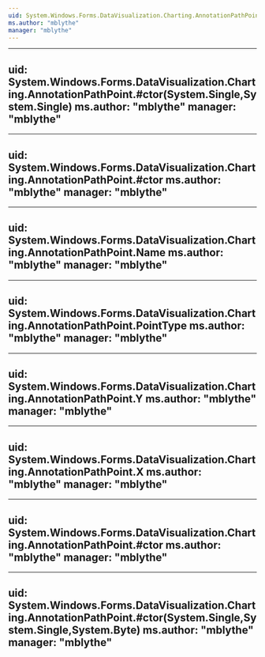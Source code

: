 ```yaml
---
uid: System.Windows.Forms.DataVisualization.Charting.AnnotationPathPoint
ms.author: "mblythe"
manager: "mblythe"
---
```


---
uid: System.Windows.Forms.DataVisualization.Charting.AnnotationPathPoint.#ctor(System.Single,System.Single)
ms.author: "mblythe"
manager: "mblythe"
---

---
uid: System.Windows.Forms.DataVisualization.Charting.AnnotationPathPoint.#ctor
ms.author: "mblythe"
manager: "mblythe"
---

---
uid: System.Windows.Forms.DataVisualization.Charting.AnnotationPathPoint.Name
ms.author: "mblythe"
manager: "mblythe"
---

---
uid: System.Windows.Forms.DataVisualization.Charting.AnnotationPathPoint.PointType
ms.author: "mblythe"
manager: "mblythe"
---

---
uid: System.Windows.Forms.DataVisualization.Charting.AnnotationPathPoint.Y
ms.author: "mblythe"
manager: "mblythe"
---

---
uid: System.Windows.Forms.DataVisualization.Charting.AnnotationPathPoint.X
ms.author: "mblythe"
manager: "mblythe"
---

---
uid: System.Windows.Forms.DataVisualization.Charting.AnnotationPathPoint.#ctor
ms.author: "mblythe"
manager: "mblythe"
---

---
uid: System.Windows.Forms.DataVisualization.Charting.AnnotationPathPoint.#ctor(System.Single,System.Single,System.Byte)
ms.author: "mblythe"
manager: "mblythe"
---
